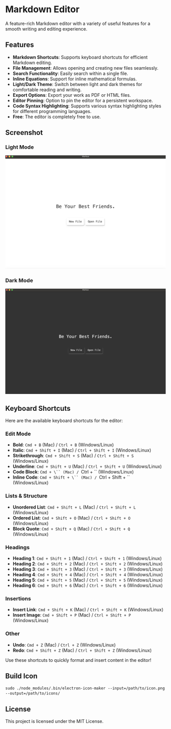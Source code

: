 
# Markdown Editor

A feature-rich Markdown editor with a variety of useful features for a smooth writing and editing experience.

## Features

- **Markdown Shortcuts**: Supports keyboard shortcuts for efficient Markdown editing.
- **File Management**: Allows opening and creating new files seamlessly.
- **Search Functionality**: Easily search within a single file.
- **Inline Equations**: Support for inline mathematical formulas.
- **Light/Dark Theme**: Switch between light and dark themes for comfortable reading and writing.
- **Export Options**: Export your work as PDF or HTML files.
- **Editor Pinning**: Option to pin the editor for a persistent workspace.
- **Code Syntax Highlighting**: Supports various syntax highlighting styles for different programming languages.
- **Free**: The editor is completely free to use.

## Screenshot
### Light Mode
![Markdown Editor Screenshot](screenshot/screenshot-light.png)

### Dark Mode
![Markdown Editor Screenshot](screenshot/screenshot-dark.png)

## Keyboard Shortcuts

Here are the available keyboard shortcuts for the editor:

### Edit Mode
- **Bold**: `Cmd + B` (Mac) / `Ctrl + B` (Windows/Linux)
- **Italic**: `Cmd + Shift + I` (Mac) / `Ctrl + Shift + I` (Windows/Linux)
- **Strikethrough**: `Cmd + Shift + S` (Mac) / `Ctrl + Shift + S` (Windows/Linux)
- **Underline**: `Cmd + Shift + U` (Mac) / `Ctrl + Shift + U` (Windows/Linux)
- **Code Block**: `Cmd + \`` (Mac) / `Ctrl + \`` (Windows/Linux)
- **Inline Code**: `Cmd + Shift + \`` (Mac) / `Ctrl + Shift + \`` (Windows/Linux)

### Lists & Structure
- **Unordered List**: `Cmd + Shift + L` (Mac) / `Ctrl + Shift + L` (Windows/Linux)
- **Ordered List**: `Cmd + Shift + O` (Mac) / `Ctrl + Shift + O` (Windows/Linux)
- **Block Quote**: `Cmd + Shift + Q` (Mac) / `Ctrl + Shift + Q` (Windows/Linux)

### Headings
- **Heading 1**: `Cmd + Shift + 1` (Mac) / `Ctrl + Shift + 1` (Windows/Linux)
- **Heading 2**: `Cmd + Shift + 2` (Mac) / `Ctrl + Shift + 2` (Windows/Linux)
- **Heading 3**: `Cmd + Shift + 3` (Mac) / `Ctrl + Shift + 3` (Windows/Linux)
- **Heading 4**: `Cmd + Shift + 4` (Mac) / `Ctrl + Shift + 4` (Windows/Linux)
- **Heading 5**: `Cmd + Shift + 5` (Mac) / `Ctrl + Shift + 5` (Windows/Linux)
- **Heading 6**: `Cmd + Shift + 6` (Mac) / `Ctrl + Shift + 6` (Windows/Linux)

### Insertions
- **Insert Link**: `Cmd + Shift + K` (Mac) / `Ctrl + Shift + K` (Windows/Linux)
- **Insert Image**: `Cmd + Shift + P` (Mac) / `Ctrl + Shift + P` (Windows/Linux)

### Other
- **Undo**: `Cmd + Z` (Mac) / `Ctrl + Z` (Windows/Linux)
- **Redo**: `Cmd + Shift + Z` (Mac) / `Ctrl + Shift + Z` (Windows/Linux)

Use these shortcuts to quickly format and insert content in the editor!



## Build Icon

```shell
sudo ./node_modules/.bin/electron-icon-maker --input=/path/to/icon.png --output=/path/to/icons/
```

## License

This project is licensed under the MIT License.
